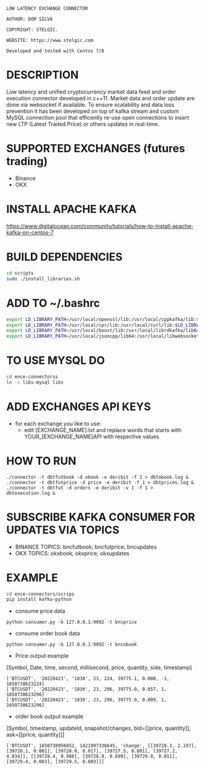 # ##########################################################

    LOW LATENCY EXCHANGE CONNECTOR

    AUTHOR: DOM SILVA

    COPYRIGHT: STELGIC.

    WEBSITE: https://www.stelgic.com

    Developed and tested with Centos 7/8

# ##########################################################

# DESCRIPTION

Low latency and unified cryptocurrency market data feed and order execution connector developed in c++11.
Market data and order update are done via websocket if available. To ensure scalability and data loss prevention it has been developed on top of kafka stream and custom MySQL connection pool that efficently re-use open connections to insert new LTP (Latest Traded Price) or others updates in real-time. 

# SUPPORTED EXCHANGES (futures trading) 

- Binance
- OKX

# INSTALL APACHE KAFKA

https://www.digitalocean.com/community/tutorials/how-to-install-apache-kafka-on-centos-7


# BUILD DEPENDENCIES

``` bash
cd scripts
sudo ./install_libraries.sh
```

# ADD TO ~/.bashrc

``` bash
export LD_LIBRARY_PATH=/usr/local/openssl/lib:/usr/local/cppkafka/lib:$LD_LIBRARY_PATH
export LD_LIBRARY_PATH=/usr/local/cpr/lib:/usr/local/curl/lib:$LD_LIBRARY_PATH
export LD_LIBRARY_PATH=/usr/local/boost/lib:/usr/local/librdkafka/lib64:$LD_LIBRARY_PATH
export LD_LIBRARY_PATH=/usr/local/jsoncpp/lib64:/usr/local/libwebsockets/lib:$LD_LIBRARY_PATH
```

# TO USE MYSQL DO

``` bash
cd ence-connectorss
ln -s libs-mysql libs
```

# ADD EXCHANGES API KEYS

- for each exchange you like to use:
    - edit [EXCHANGE_NAME].txt and replace words that starts with YOUR_[EXCHANGE_NAME]_API_ with respective values


# HOW TO RUN

```
./connector -t dbtfutbook -d obook -e deribit -f 1 > dbtobook.log &
./connector -t dbtfutprice -d price -e deribit -f 1 > dbtprices.log &
./connector -t dbtfut -d orders -e deribit -v 1 -f 1 > dbtexecution.log &
```

# SUBSCRIBE KAFKA CONSUMER FOR UPDATES VIA TOPICS

- BINANCE TOPICS: bncfutbook; bncfutprice; bncupdates
- OKX TOPICS: okxbook; okxprice; okxupdates


# EXAMPLE

``` bash
cd ence-connectors/scrips
pip install kafka-python
```
- consume price data
```
python consumer.py -b 127.0.0.1:9092 -t bncprice
```

- consume order book data
```
python consumer.py -b 127.0.0.1:9092 -t bncobook
```

- Price output example

[Symbol, Date, time, second, millisecond, price, quantity, side, timestamp]
```
['BTCUSDT', '20220423', '1830', 23, 224, 39775.1, 0.008, -1, 1650738623224]
['BTCUSDT', '20220423', '1830', 23, 296, 39775.0, 0.057, 1, 1650738623296]
['BTCUSDT', '20220423', '1830', 23, 296, 39775.0, 0.009, 1, 1650738623296]
```

- order book output example

[Symbol, timestamp, updateId, snapshot/changes, bid=[[price, quantity]], ask=[[price, quantity]]]
```
['BTCUSDT', 1650738956852, 1421997336645, 'change', [[39728.3, 2.197], [39728.1, 0.001], [39728.0, 0.017], [39727.5, 0.001], [39727.2, 4.034]], [[39728.4, 0.988], [39728.9, 0.699], [39729.0, 0.011], [39729.4, 0.003], [39729.5, 0.003]]]
```

